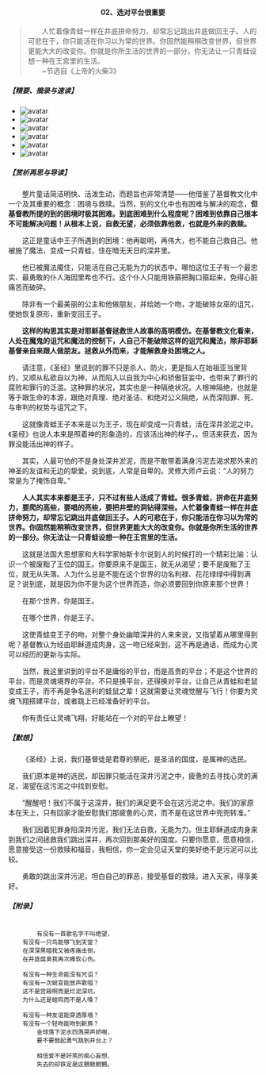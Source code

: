 #### <center>02、选对平台很重要</center>  

> &emsp;&emsp;人忙着像青蛙一样在井底拼命努力，却常忘记跳出井底做回王子。人的可悲在于，你只能活在你习以为常的世界。你固然能稍稍改变世界，但世界更能大大的改变你。你就是你所生活的世界的一部分。你无法让一只青蛙设想一种在王宫里的生活。  
&emsp;&emsp;~节选自《上帝的火柴3》  

##### 【精要、摘录与速读】  

- ![avatar](/上帝的火柴3_读书笔记/images/02_1.png)
- ![avatar](/上帝的火柴3_读书笔记/images/02_2.png)
- ![avatar](/上帝的火柴3_读书笔记/images/02_3.png)
- ![avatar](/上帝的火柴3_读书笔记/images/02_4.png)
- ![avatar](/上帝的火柴3_读书笔记/images/02_5.png)
- ![avatar](/上帝的火柴3_读书笔记/images/02_6.png)

##### 【赏析再思与导读】  


&emsp;&emsp;整片童话简洁明快、活泼生动，而题旨也非常清楚——他借鉴了基督教文化中一个及其重要的概念：困境与救赎。当然，别的文化中也有困难与解决的观念，**但基督教所提的到的困境时极其困难。到底困难到什么程度呢？困难到依靠自己根本不可能解决问题！从根本上说，自救无望，必须依靠他救，也就是外来的救赎。**  

&emsp;&emsp;这正是童话中王子所遇到的困境：他再聪明，再伟大，也不能自己救自己。他被施了魔法，变成一只青蛙，住在暗无天日的深井里。  

&emsp;&emsp;他已被魔法魇住，只能活在自己无能为力的状态中。哪怕这位王子有一个最忠实、最勇敢的仆人海因里希也不行。这个仆人只能用铁箍把胸口箍起来，免得心脏痛苦而破碎。  

&emsp;&emsp;除非有一个最美丽的公主和他做朋友，并给她一个吻，才能破除女巫的诅咒，使她恢复原形，重新变回王子。  

&emsp;&emsp;**这样的构思其实是对耶稣基督拯救世人故事的高明模仿。在基督教文化看来，人处在魔鬼的诅咒和魔法的控制下，人自己不能破除这样的诅咒和魔法，除非耶稣基督亲自来跟人做朋友。拯救从外而来，才能解救身处困境之人。**  

&emsp;&emsp;请注意，《圣经》里说到的罪不只是杀人、防火，更是指人在始祖亚当里背约，又顺从私欲自以为神，从而陷入以自我为中心和骄傲狂妄中，也带来了罪行的腐败和罪行的泛滥。这种罪的状况，其实也是一种隔绝状况。人根神隔绝，也就是等于跟生命的本源，跟绝对真理、绝对圣洁、和绝对公义隔绝，从而深陷罪、死、与审判的权势与诅咒之下。  

&emsp;&emsp;这就像青蛙王子本来是以为王子，现在却变成一只青蛙，活在深井淤泥之中。《圣经》也说人本来是照着神的形象造的，应该活出神的样子，。但活来获去，因为罪没能活出神的样子。  

&emsp;&emsp;其实，人最可怕的不是身处深井淤泥，而是不敢带着满身污泥去渴求那外来的神圣的友谊和无边的挚爱。说到底，人常是自卑的。灵修大师卢云说：“人的努力常是为了掩饰自卑。”  

&emsp;&emsp;**人人其实本来都是王子，只不过有些人活成了青蛙。很多青蛙，拼命在井底努力，要爬的高些，要唱的亮些，要把井壁的洞钻得深些。人忙着像青蛙一样在井底拼命努力，却常忘记跳出井底做回王子。人的可悲在于，你只能活在你习以为常的世界。你固然能稍稍改变世界，但世界更能大大的改变你。你就是你所生活的世界的一部分。你无法让一只青蛙设想一种在王宫里的生活。**  

&emsp;&emsp;这就是法国大思想家和大科学家帕斯卡尔说到人的时候打的一个精彩比喻：认识一个被废黜了王位的国王。你要原来不是国王，就无从渴望；要不是废黜了王位，就无从失落。人为什么总是不能在这个世界的功名利禄、花花绿绿中得到满足？说到底，就是因为你不是为这个世界而造，你必须要回到你原来那个世界！  

&emsp;&emsp;在那个世界，你是国王。

&emsp;&emsp;在哪个世界，你是王子。  

&emsp;&emsp;这使青蛙变王子的吻，对整个身处幽暗深井的人来来说，又指望着从哪里得到呢？基督教认为经由耶稣道成肉身，这一吻已经来到，这不再是通话，而成为心灵可以经历的更新与实际。  

&emsp;&emsp;当然，我这里讲到的平台不是庸俗的平台，而是高贵的平台；不是这个世界的平台，而是灵魂境界的平台。不只是换平台，还得换对平台，让自己从青蛙和老鼠变成王子，而不再是争名逐利的蛙鼠之辈！这就需要让灵魂觉醒与飞行！你要为灵魂飞翔搭建平台，或者跳上已经准备好的平台。  

&emsp;&emsp;你有责任让灵魂飞翔，好能站在一个对的平台上瞭望！  

##### 【默想】  


&emsp;&emsp;《圣经》上说，我们基督徒是君尊的祭祀，是圣洁的国度，是属神的选民。  

&emsp;&emsp;我们原本是神的选民，却因罪只能活在深井污泥之中，疲惫的去寻找心灵的满足，渴望在这污泥之中找到安慰。  

&emsp;&emsp;“醒醒吧！我们不属于这深井，我们的满足更不会在这污泥之中。我们的家原本在天上，只有回家才能安慰我们那疲惫的心灵，而不是在这世界中兜兜转准。”  

&emsp;&emsp;我们因着犯罪身陷深井污泥，我们无法自救，无能为力。但主耶稣道成肉身来到我们之间拯救我们跳出深井，再次回到那美好的国度。只要你愿意，愿意相信，愿意接受这一份救赎和福音，我相信，你一定会见证天堂的美好绝不是污泥可以比较。  

&emsp;&emsp;勇敢的跳出深井污泥，坦白自己的罪恶，接受基督的救赎。进入天家，得享美好。  

##### 【附录】

```

        有没有一首歌名字不叫绝望，
	有没有一只鸟能够飞到天堂？
	在深深黑暗我又被疼痛击倒，
	在井底腐臭我再次瘫软心伤。

	有没有一种生命能没有咒诅？
	有没有一次蜕变能放声歌唱？
	这不是宫殿啊而是烂泥深坑，
	为什么还是蛙鸣而不是人嗓？

	有没有一种友谊能穿透厚墙？
	有没有一个轻吻能吻到新房？
        金球落下泥水四溅哭声娇喘，
        要不要鼓起勇气跳到井台上？

        相信爱不是好笑的痴心妄想，
        失去的却铁定是这魑魅魍魉。

```

